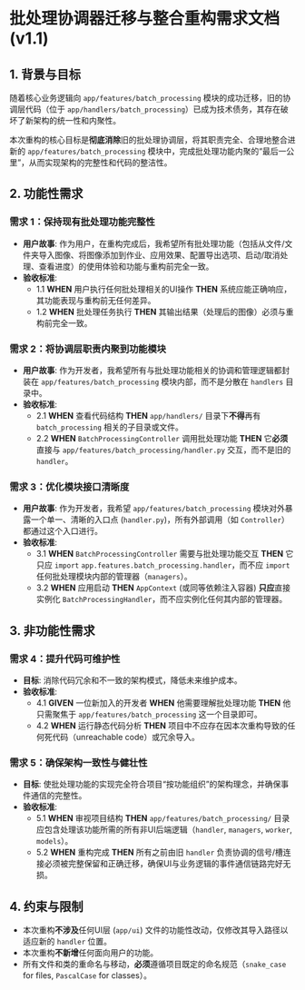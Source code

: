 # 批处理协调器迁移与整合重构需求文档 (v1.1)

## 1. 背景与目标

随着核心业务逻辑向 `app/features/batch_processing` 模块的成功迁移，旧的协调层代码（位于 `app/handlers/batch_processing`）已成为技术债务，其存在破坏了新架构的统一性和内聚性。

本次重构的核心目标是**彻底消除**旧的批处理协调层，将其职责完全、合理地整合进新的 `app/features/batch_processing` 模块中，完成批处理功能内聚的“最后一公里”，从而实现架构的完整性和代码的整洁性。

## 2. 功能性需求

### 需求 1：保持现有批处理功能完整性
- **用户故事**: 作为用户，在重构完成后，我希望所有批处理功能（包括从文件/文件夹导入图像、将图像添加到作业、应用效果、配置导出选项、启动/取消处理、查看进度）的使用体验和功能与重构前完全一致。
- **验收标准**:
    - 1.1 **WHEN** 用户执行任何批处理相关的UI操作 **THEN** 系统应能正确响应，其功能表现与重构前无任何差异。
    - 1.2 **WHEN** 批处理任务执行 **THEN** 其输出结果（处理后的图像）必须与重构前完全一致。

### 需求 2：将协调层职责内聚到功能模块
- **用户故事**: 作为开发者，我希望所有与批处理功能相关的协调和管理逻辑都封装在 `app/features/batch_processing` 模块内部，而不是分散在 `handlers` 目录中。
- **验收标准**:
    - 2.1 **WHEN** 查看代码结构 **THEN** `app/handlers/` 目录下**不得**再有 `batch_processing` 相关的子目录或文件。
    - 2.2 **WHEN** `BatchProcessingController` 调用批处理功能 **THEN** 它**必须**直接与 `app/features/batch_processing/handler.py` 交互，而不是旧的 `handler`。

### 需求 3：优化模块接口清晰度
- **用户故事**: 作为开发者，我希望 `app/features/batch_processing` 模块对外暴露一个单一、清晰的入口点 (`handler.py`)，所有外部调用（如 `Controller`）都通过这个入口进行。
- **验收标准**:
    - 3.1 **WHEN** `BatchProcessingController` 需要与批处理功能交互 **THEN** 它只应 `import` `app.features.batch_processing.handler`，而不应 `import` 任何批处理模块内部的管理器（`managers`）。
    - 3.2 **WHEN** 应用启动 **THEN** `AppContext` (或同等依赖注入容器) **只应**直接实例化 `BatchProcessingHandler`，而不应实例化任何其内部的管理器。

## 3. 非功能性需求

### 需求 4：提升代码可维护性
- **目标**: 消除代码冗余和不一致的架构模式，降低未来维护成本。
- **验收标准**:
    - 4.1 **GIVEN** 一位新加入的开发者 **WHEN** 他需要理解批处理功能 **THEN** 他只需聚焦于 `app/features/batch_processing` 这一个目录即可。
    - 4.2 **WHEN** 运行静态代码分析 **THEN** 项目中不应存在因本次重构导致的任何死代码（unreachable code）或冗余导入。

### 需求 5：确保架构一致性与健壮性
- **目标**: 使批处理功能的实现完全符合项目“按功能组织”的架构理念，并确保事件通信的完整性。
- **验收标准**:
    - 5.1 **WHEN** 审视项目结构 **THEN** `app/features/batch_processing/` 目录应包含处理该功能所需的所有非UI后端逻辑（`handler`, `managers`, `worker`, `models`）。
    - 5.2 **WHEN** 重构完成 **THEN** 所有之前由旧 `handler` 负责协调的信号/槽连接必须被完整保留和正确迁移，确保UI与业务逻辑的事件通信链路完好无损。

## 4. 约束与限制
- 本次重构**不涉及**任何UI层 (`app/ui`) 文件的功能性改动，仅修改其导入路径以适应新的 `handler` 位置。
- 本次重构**不新增**任何面向用户的功能。
- 所有文件和类的重命名与移动，**必须**遵循项目既定的命名规范（`snake_case` for files, `PascalCase` for classes）。
